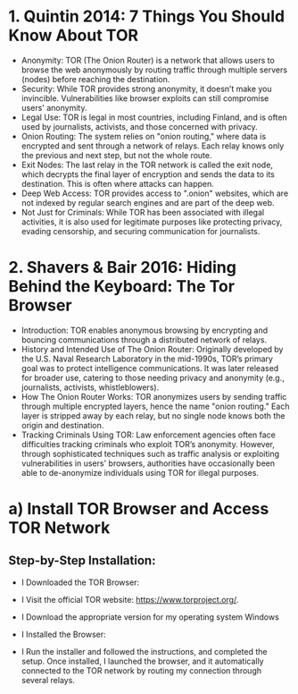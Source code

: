 # 1. Quintin 2014: 7 Things You Should Know About TOR
- Anonymity: TOR (The Onion Router) is a network that allows users to browse the web anonymously by routing traffic through multiple servers (nodes) before reaching the destination.
- Security: While TOR provides strong anonymity, it doesn’t make you invincible. Vulnerabilities like browser exploits can still compromise users' anonymity.
- Legal Use: TOR is legal in most countries, including Finland, and is often used by journalists, activists, and those concerned with privacy.
- Onion Routing: The system relies on "onion routing," where data is encrypted and sent through a network of relays. Each relay knows only the previous and next step, but not the whole route.
- Exit Nodes: The last relay in the TOR network is called the exit node, which decrypts the final layer of encryption and sends the data to its destination. This is often where attacks can happen.
- Deep Web Access: TOR provides access to ".onion" websites, which are not indexed by regular search engines and are part of the deep web.
- Not Just for Criminals: While TOR has been associated with illegal activities, it is also used for legitimate purposes like protecting privacy, evading censorship, and securing communication for journalists.
# 2. Shavers & Bair 2016: Hiding Behind the Keyboard: The Tor Browser
- Introduction: TOR enables anonymous browsing by encrypting and bouncing communications through a distributed network of relays.
- History and Intended Use of The Onion Router: Originally developed by the U.S. Naval Research Laboratory in the mid-1990s, TOR’s primary goal was to protect intelligence communications. It was later released for broader use, catering to those needing privacy and anonymity (e.g., journalists, activists, whistleblowers).
- How The Onion Router Works: TOR anonymizes users by sending traffic through multiple encrypted layers, hence the name "onion routing." Each layer is stripped away by each relay, but no single node knows both the origin and destination.
- Tracking Criminals Using TOR: Law enforcement agencies often face difficulties tracking criminals who exploit TOR’s anonymity. However, through sophisticated techniques such as traffic analysis or exploiting vulnerabilities in users' browsers, authorities have occasionally been able to de-anonymize individuals using TOR for illegal purposes.

# a) Install TOR Browser and Access TOR Network
## Step-by-Step Installation:

- I Downloaded the TOR Browser:

- I Visit the official TOR website: https://www.torproject.org/.
- I Download the appropriate version for my operating system Windows
- I Installed the Browser:

- I Run the installer and followed the instructions, and completed the setup.
Once installed, I launched the browser, and it automatically connected to the TOR network by routing my connection through several relays.

